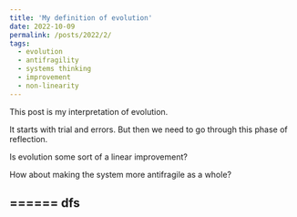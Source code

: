 ```yaml
---
title: 'My definition of evolution'
date: 2022-10-09
permalink: /posts/2022/2/
tags:
  - evolution
  - antifragility
  - systems thinking
  - improvement
  - non-linearity
---
```

This post is my interpretation of evolution.

It starts with trial and errors. 
But then we need to go through this phase of reflection.

Is evolution some sort of a linear improvement?

How about making the system more antifragile as a whole?

======
dfs
----

